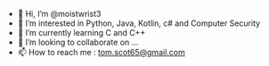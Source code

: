 - 👋 Hi, I’m @moistwrist3
- 👀 I’m interested in Python, Java, Kotlin, c# and Computer Security
- 🌱 I’m currently learning C and C++
- 💞️ I’m looking to collaborate on ...
- 📫 How to reach me :
tom.scot65@gmail.com

<!---
moistwrist3/moistwrist3 is a ✨ special ✨ repository because its `README.md` (this file) appears on your GitHub profile.
You can click the Preview link to take a look at your changes.
--->
